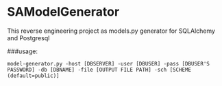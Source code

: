 SAModelGenerator
================
This reverse engineering project as models.py generator for SQLAlchemy and Postgresql

###usage:

    model-generator.py -host [DBSERVER] -user [DBUSER] -pass [DBUSER'S PASSWORD] -db [DBNAME] -file [OUTPUT FILE PATH] -sch [SCHEME (default=public)]
